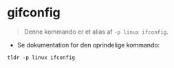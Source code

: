 # gifconfig

> Denne kommando er et alias af `-p linux ifconfig`.

- Se dokumentation for den oprindelige kommando:

`tldr -p linux ifconfig`
